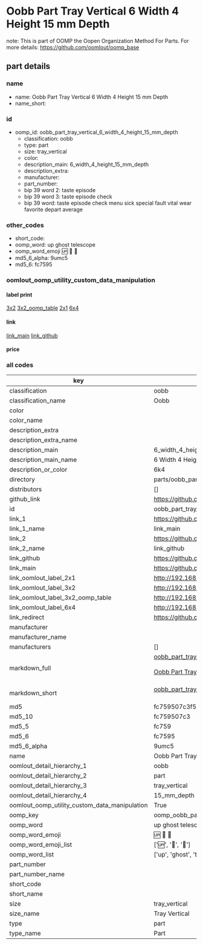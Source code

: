 # Oobb Part Tray Vertical 6 Width 4 Height 15 mm Depth  

note: This is part of OOMP the Oopen Organization Method For Parts. For more details: https://github.com/oomlout/oomp_base

##  part details
  







### name
* name: Oobb Part Tray Vertical 6 Width 4 Height 15 mm Depth
* name_short: 
### id
* oomp_id: oobb_part_tray_vertical_6_width_4_height_15_mm_depth
  * classification: oobb
  * type: part
  * size: tray_vertical
  * color: 
  * description_main: 6_width_4_height_15_mm_depth
  * description_extra: 
  * manufacturer: 
  * part_number: 
  * bip 39 word 2: taste episode
  * bip 39 word 3: taste episode check
  * bip 39 word: taste episode check menu sick special fault vital wear favorite depart average

### other_codes
* short_code: 
* oomp_word: up ghost telescope
* oomp_word_emoji :up: :ghost: :telescope:
* md5_6_alpha: 9umc5
* md5_6: fc7595






### oomlout_oomp_utility_custom_data_manipulation
#### label print
[3x2](http://192.168.1.245:1112/?label=oomp%209umc5)
[3x2_oomp_table](http://192.168.1.108:1112/?label=oomp%209umc5)
[2x1](http://192.168.1.242:1112/?label=oomp%209umc5)
[6x4](http://192.168.1.55:1112/?label=oomp%209umc5)    

#### link

[link_main](https://github.com/oomlout/oomlout_oomp_version_1_messy/tree/main/parts/oobb_part_tray_vertical_6_width_4_height_15_mm_depth) [link_github](https://github.com/oomlout/oomlout_oomp_version_1_messy/tree/main/parts/oobb_part_tray_vertical_6_width_4_height_15_mm_depth)                             

#### price







### all codes 
| key | value |  
| --- | --- |  
| classification | oobb |  
| classification_name | Oobb |  
| color |  |  
| color_name |  |  
| description_extra |  |  
| description_extra_name |  |  
| description_main | 6_width_4_height_15_mm_depth |  
| description_main_name | 6 Width 4 Height 15 mm Depth |  
| description_or_color | 6k4 |  
| directory | parts/oobb_part_tray_vertical_6_width_4_height_15_mm_depth |  
| distributors | [] |  
| github_link | https://github.com/oomlout/oomlout_oomp_part_src/tree/main/parts/oobb_part_tray_vertical_6_width_4_height_15_mm_depth |  
| id | oobb_part_tray_vertical_6_width_4_height_15_mm_depth |  
| link_1 | https://github.com/oomlout/oomlout_oomp_version_1_messy/tree/main/parts/oobb_part_tray_vertical_6_width_4_height_15_mm_depth |  
| link_1_name | link_main |  
| link_2 | https://github.com/oomlout/oomlout_oomp_version_1_messy/tree/main/parts/oobb_part_tray_vertical_6_width_4_height_15_mm_depth |  
| link_2_name | link_github |  
| link_github | https://github.com/oomlout/oomlout_oomp_version_1_messy/tree/main/parts/oobb_part_tray_vertical_6_width_4_height_15_mm_depth |  
| link_main | https://github.com/oomlout/oomlout_oomp_version_1_messy/tree/main/parts/oobb_part_tray_vertical_6_width_4_height_15_mm_depth |  
| link_oomlout_label_2x1 | http://192.168.1.242:1112/?label=oomp%209umc5 |  
| link_oomlout_label_3x2 | http://192.168.1.245:1112/?label=oomp%209umc5 |  
| link_oomlout_label_3x2_oomp_table | http://192.168.1.108:1112/?label=oomp%209umc5 |  
| link_oomlout_label_6x4 | http://192.168.1.55:1112/?label=oomp%209umc5 |  
| link_redirect | https://github.com/oomlout/oomlout_oomp_version_1_messy/tree/main/parts/oobb_part_tray_vertical_6_width_4_height_15_mm_depth |  
| manufacturer |  |  
| manufacturer_name |  |  
| manufacturers | [] |  
| markdown_full | [oobb_part_tray_vertical_6_width_4_height_15_mm_depth](none)<br>[](none)<br>[Oobb Part Tray Vertical 6 Width 4 Height 15 Mm Depth](none)<br><br> |  
| markdown_short | [oobb_part_tray_vertical_6_width_4_height_15_mm_depth](none)<br><br> |  
| md5 | fc759507c3f50a7f43e3e8b24e12fef1 |  
| md5_10 | fc759507c3 |  
| md5_5 | fc759 |  
| md5_6 | fc7595 |  
| md5_6_alpha | 9umc5 |  
| name | Oobb Part Tray Vertical 6 Width 4 Height 15 mm Depth |  
| oomlout_detail_hierarchy_1 | oobb |  
| oomlout_detail_hierarchy_2 | part |  
| oomlout_detail_hierarchy_3 | tray_vertical |  
| oomlout_detail_hierarchy_4 | 15_mm_depth |  
| oomlout_oomp_utility_custom_data_manipulation | True |  
| oomp_key | oomp_oobb_part_tray_vertical_6_width_4_height_15_mm_depth |  
| oomp_word | up ghost telescope |  
| oomp_word_emoji | :up: :ghost: :telescope: |  
| oomp_word_emoji_list | [':up:', ':ghost:', ':telescope:'] |  
| oomp_word_list | ['up', 'ghost', 'telescope'] |  
| part_number |  |  
| part_number_name |  |  
| short_code |  |  
| short_name |  |  
| size | tray_vertical |  
| size_name | Tray Vertical |  
| type | part |  
| type_name | Part |  

